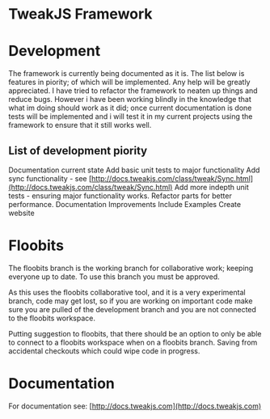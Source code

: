 # TweakJS Framework

# Development
The framework is currently being documented as it is. 
The list below is features in piority; of which will be implemented. Any help will be greatly appreciated. I have tried to refactor the framework to neaten up things and reduce bugs. 
However i have been working blindly in the knowledge that what im doing should work as it did; once current documentation is done tests will be implemented and i will test it in my current projects using the framework to ensure that it still works well. 

## List of development piority
Documentation current state
Add basic unit tests to major functionality
Add sync functionality - see [http://docs.tweakjs.com/class/tweak/Sync.html](http://docs.tweakjs.com/class/tweak/Sync.html)
Add more indepth unit tests - ensuring major functionality works.
Refactor parts for better performance.
Documentation Improvements
Include Examples
Create website

# Floobits
The floobits branch is the working branch for collaborative work; keeping everyone up to date. To use this branch you must be approved. 

As this uses the floobits collaborative tool, and it is a very experimental branch, code may get lost, so if you are working on important code make sure you are pulled of the development branch and you are not connected to the floobits workspace.

Putting suggestion to floobits, that there should be an option to only be able to connect to a floobits workspace when on a floobits branch. Saving from accidental checkouts which could wipe code in progress.

# Documentation
For documentation see:
[http://docs.tweakjs.com](http://docs.tweakjs.com)